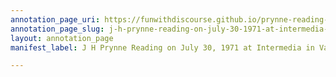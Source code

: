 ```yaml
---
annotation_page_uri: https://funwithdiscourse.github.io/prynne-reading-intermedia-july-30-1971/annotations/j-h-prynne-reading-on-july-30-1971-at-intermedia-in-vancouver-canvas-1-context-and-speculation.json
annotation_page_slug: j-h-prynne-reading-on-july-30-1971-at-intermedia-in-vancouver-canvas-1-context-and-speculation
layout: annotation_page
manifest_label: J H Prynne Reading on July 30, 1971 at Intermedia in Vancouver

---
```

